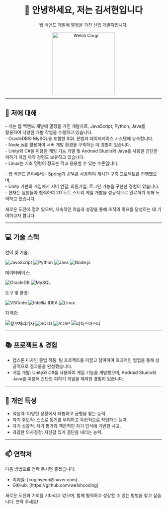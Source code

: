 <h1 align="center">👋 안녕하세요, 저는 김서현입니다</h1>
<p align="center">웹 백엔드 개발에 열정을 가진 신입 개발자입니다.</p>

<p align="center">
  <img src="https://media.giphy.com/media/IOwzBZrp0VIpdXkYDc/giphy.gif?cid=ecf05e477i8uy0jnf0r8w74j42x6epbvpnrqqutt51bygcdr&ep=v1_gifs_search&rid=giphy.gif&ct=g" alt="Welsh Corgi" width="200" />
</p>

<hr>

<h2>🚀 저에 대해</h2>
<p>
- 저는 웹 백엔드 개발에 열정을 가진 개발자로, JavaScript, Python, Java를<br>
  활용하여 다양한 개발 작업을 수행하고 있습니다.<br>
- OracleDB와 MySQL을 포함한 SQL 문법과 데이터베이스 시스템에 능숙합니다.<br>
- Node.js를 활용하여 서버 개발 환경을 구축하는 데 경험이 있습니다.<br>
- Unity와 C#을 이용한 게임 기능 개발 및 Android Studio와 Java를 사용한 간단한 피하기 게임 제작 경험도 보유하고 있습니다.<br>
- Linux는 기초 명령어 정도는 적고 응용할 수 있는 수준입니다.
</p>
<p>
- 웹 백엔드 분야에서는 Spring과 JPA를 사용하여 게시판 구축 프로젝트를 진행했으며,<br>
- Unity 기반의 게임에서 서버 연결, 회원가입, 로그인 기능을 구현한 경험이 있습니다.<br>
- 현재는 팀원들과 협력하여 2D 도트 스토리 게임 개발을 성공적으로 완료하기 위해 노력하고 있습니다.
</p>
<p>새로운 도전에 열려 있으며, 지속적인 학습과 성장을 통해 조직의 목표를 달성하는 데 기여하고자 합니다.</p>

<hr>

<h2>💻 기술 스택</h2>
<p>언어 및 기술:</p>
<p>
  <img src="https://img.shields.io/badge/JavaScript-F7DF1E?style=flat&logo=javascript&logoColor=20232a" alt="JavaScript" />
  <img src="https://img.shields.io/badge/Python-3670A0?style=flat&logo=python&logoColor=ffdd54" alt="Python" />
  <img src="https://img.shields.io/badge/Java-007396?style=flat&logo=java&logoColor=white" alt="Java" />
  <img src="https://img.shields.io/badge/Node.js-339933?style=flat&logo=node.js&logoColor=white" alt="Node.js" />
</p>

<p>데이터베이스:</p>
<p>
  <img src="https://img.shields.io/badge/OracleDB-F80000?style=flat&logo=oracle&logoColor=white" alt="OracleDB" />
  <img src="https://img.shields.io/badge/MySQL-4479A1?style=flat&logo=mysql&logoColor=white" alt="MySQL" />
</p>

<p>도구 및 환경:</p>
<p>
  <img src="https://img.shields.io/badge/VSCode-007ACC?style=flat&logo=visual-studio-code&logoColor=white" alt="VSCode" />
  <img src="https://img.shields.io/badge/IntelliJ%20IDEA-000000?style=flat&logo=intellij-idea&logoColor=white" alt="IntelliJ IDEA" />
  <img src="https://img.shields.io/badge/Linux-FCC624?style=flat&logo=linux&logoColor=black" alt="Linux" />
</p>

<p>자격증:</p>
<p>
  <img src="https://img.shields.io/badge/정보처리기사-006400?style=flat&logo=certificate&logoColor=white" alt="정보처리기사" />
  <img src="https://img.shields.io/badge/SQLD-005C4D?style=flat&logo=database&logoColor=white" alt="SQLD" />
  <img src="https://img.shields.io/badge/ADSP-FF4F00?style=flat&logo=certification&logoColor=white" alt="ADSP" />
  <img src="https://img.shields.io/badge/리눅스마스터-003C5A?style=flat&logo=linux&logoColor=white" alt="리눅스마스터" />
</p>

<hr>

<h2>📚 프로젝트 & 경험</h2>
<ul>
  <li>캡스톤 디자인 졸업 작품: 팀 프로젝트를 이끌고 참여하여 효과적인 협업을 통해 성공적으로 결과물을 완성했습니다.</li>
  <li>게임 개발: Unity와 C#을 사용하여 게임 기능을 개발했으며, Android Studio와 Java를 이용해 간단한 피하기 게임을 제작한 경험이 있습니다.</li>
</ul>

<hr>

<h2>🧩 개인 특성</h2>
<ul>
  <li>적응력: 다양한 상황에서 타협하고 균형을 찾는 능력.</li>
  <li>자기 주도적: 스스로 동기를 부여하고 독립적으로 작업하는 능력.</li>
  <li>자기 성찰적: 자기 평가와 객관적인 자기 인식에 기반한 사고.</li>
  <li>과감한 의사결정: 자신감 있게 결단을 내리는 능력.</li>
</ul>

<hr>

<h2>📫 연락처</h2>
<p>다음 방법으로 연락 주시면 좋겠습니다:</p>
<ul>
  <li>이메일: [cogihyeon@naver.com]</li>
  <li>GitHub: [https://github.com/we1shcoding]</li>
</ul>

<p>새로운 도전과 기회를 기다리고 있으며, 함께 협력하고 성장할 수 있는 방법을 찾고 싶습니다. 연락 주세요!</p>
